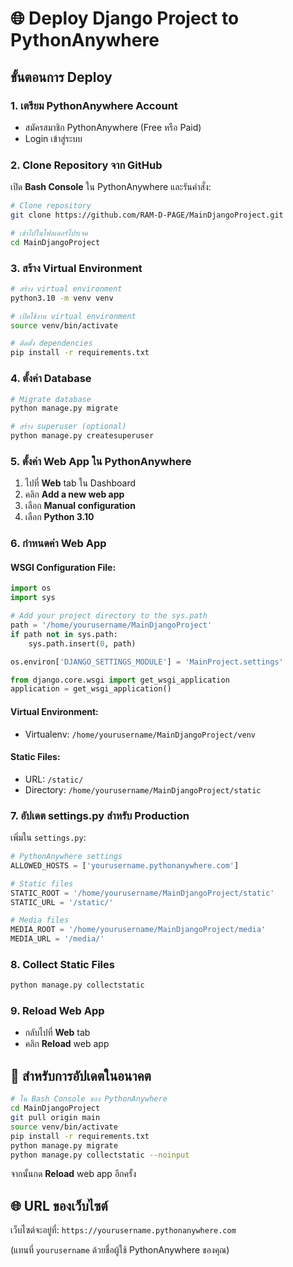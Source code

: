 # 🌐 Deploy Django Project to PythonAnywhere

## ขั้นตอนการ Deploy

### 1. เตรียม PythonAnywhere Account
- สมัครสมาชิก PythonAnywhere (Free หรือ Paid)
- Login เข้าสู่ระบบ

### 2. Clone Repository จาก GitHub

เปิด **Bash Console** ใน PythonAnywhere และรันคำสั่ง:

```bash
# Clone repository
git clone https://github.com/RAM-D-PAGE/MainDjangoProject.git

# เข้าไปในโฟลเดอร์โปรเจค
cd MainDjangoProject
```

### 3. สร้าง Virtual Environment

```bash
# สร้าง virtual environment
python3.10 -m venv venv

# เปิดใช้งาน virtual environment
source venv/bin/activate

# ติดตั้ง dependencies
pip install -r requirements.txt
```

### 4. ตั้งค่า Database

```bash
# Migrate database
python manage.py migrate

# สร้าง superuser (optional)
python manage.py createsuperuser
```

### 5. ตั้งค่า Web App ใน PythonAnywhere

1. ไปที่ **Web** tab ใน Dashboard
2. คลิก **Add a new web app**
3. เลือก **Manual configuration**
4. เลือก **Python 3.10**

### 6. กำหนดค่า Web App

#### WSGI Configuration File:
```python
import os
import sys

# Add your project directory to the sys.path
path = '/home/yourusername/MainDjangoProject'
if path not in sys.path:
    sys.path.insert(0, path)

os.environ['DJANGO_SETTINGS_MODULE'] = 'MainProject.settings'

from django.core.wsgi import get_wsgi_application
application = get_wsgi_application()
```

#### Virtual Environment:
- Virtualenv: `/home/yourusername/MainDjangoProject/venv`

#### Static Files:
- URL: `/static/`
- Directory: `/home/yourusername/MainDjangoProject/static`

### 7. อัปเดต settings.py สำหรับ Production

เพิ่มใน `settings.py`:
```python
# PythonAnywhere settings
ALLOWED_HOSTS = ['yourusername.pythonanywhere.com']

# Static files
STATIC_ROOT = '/home/yourusername/MainDjangoProject/static'
STATIC_URL = '/static/'

# Media files
MEDIA_ROOT = '/home/yourusername/MainDjangoProject/media'
MEDIA_URL = '/media/'
```

### 8. Collect Static Files

```bash
python manage.py collectstatic
```

### 9. Reload Web App

- กลับไปที่ **Web** tab
- คลิก **Reload** web app

## 🔄 สำหรับการอัปเดตในอนาคต

```bash
# ใน Bash Console ของ PythonAnywhere
cd MainDjangoProject
git pull origin main
source venv/bin/activate
pip install -r requirements.txt
python manage.py migrate
python manage.py collectstatic --noinput
```

จากนั้นกด **Reload** web app อีกครั้ง

## 🌐 URL ของเว็บไซต์

เว็บไซต์จะอยู่ที่: `https://yourusername.pythonanywhere.com`

(แทนที่ `yourusername` ด้วยชื่อผู้ใช้ PythonAnywhere ของคุณ)
